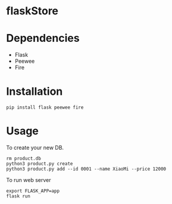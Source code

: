 # flaskStore

# Dependencies
- Flask
- Peewee
- Fire

# Installation

```
pip install flask peewee fire
```

# Usage

To create your new DB.

```
rm product.db
python3 product.py create
python3 product.py add --id 0001 --name XiaoMi --price 12000
```

To run web server

```
export FLASK_APP=app
flask run
```
